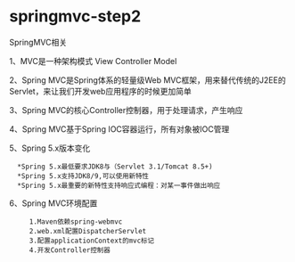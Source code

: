 # springmvc-step2
SpringMVC相关

1、MVC是一种架构模式   View  Controller  Model

2、Spring MVC是Spring体系的轻量级Web MVC框架，用来替代传统的J2EE的Servlet，来让我们开发web应用程序的时候更加简单

3、Spring MVC的核心Controller控制器，用于处理请求，产生响应

4、Spring MVC基于Spring IOC容器运行，所有对象被IOC管理

5、Spring 5.x版本变化

      *Spring 5.x最低要求JDK8与（Servlet 3.1/Tomcat 8.5+)
      *Spring 5.x支持JDK8/9,可以使用新特性
      *Spring 5.x最重要的新特性支持响应式编程：对某一事件做出响应
      
6、Spring MVC环境配置

         1.Maven依赖spring-webmvc
         2.web.xml配置DispatcherServlet
         3.配置applicationContext的mvc标记
         4.开发Controller控制器      